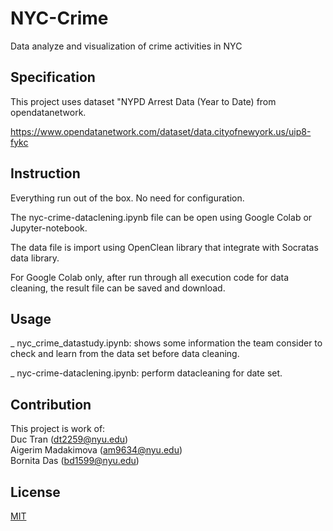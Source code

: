 # NYC-Crime
Data analyze and visualization of crime activities in NYC

## Specification

This project uses dataset "NYPD Arrest Data (Year to Date) from opendatanetwork.

<a name="custom_anchor_name">https://www.opendatanetwork.com/dataset/data.cityofnewyork.us/uip8-fykc</a>

## Instruction

Everything run out of the box. No need for configuration.

The nyc-crime-dataclening.ipynb file can be open using Google Colab or Jupyter-notebook.

The data file is import using OpenClean library that integrate with Socratas data library.

For Google Colab only, after run through all execution code for data cleaning, the result file can be saved and download.

## Usage

_ nyc_crime_datastudy.ipynb: shows some information the team consider to check and learn from the data set before data cleaning.

_ nyc-crime-dataclening.ipynb: perform datacleaning for date set.

## Contribution

This project is work of:\
Duc Tran (dt2259@nyu.edu)\
Aigerim Madakimova (am9634@nyu.edu)\
Bornita Das (bd1599@nyu.edu)

## License
[MIT](https://choosealicense.com/licenses/mit/)
